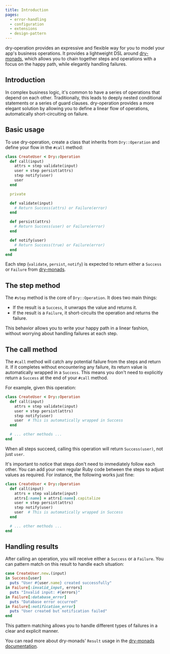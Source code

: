 ```yaml
---
title: Introduction
pages:
  - error-handling
  - configuration
  - extensions
  - design-pattern
---
```


dry-operation provides an expressive and flexible way for you to model your app's business operations. It provides a lightweight DSL around [dry-monads](//doc/dry-monads), which allows you to chain together steps and operations with a focus on the happy path, while elegantly handling failures.

## Introduction

In complex business logic, it's common to have a series of operations that depend on each other. Traditionally, this leads to deeply nested conditional statements or a series of guard clauses. dry-operation provides a more elegant solution by allowing you to define a linear flow of operations, automatically short-circuiting on failure.

## Basic usage

To use dry-operation, create a class that inherits from `Dry::Operation` and define your flow in the `#call` method:

```ruby
class CreateUser < Dry::Operation
  def call(input)
    attrs = step validate(input)
    user = step persist(attrs)
    step notify(user)
    user
  end

  private

  def validate(input)
    # Return Success(attrs) or Failure(error)
  end

  def persist(attrs)
    # Return Success(user) or Failure(error)
  end

  def notify(user)
    # Return Success(true) or Failure(error)
  end
end
```

Each step (`validate`, `persist`, `notify`) is expected to return either a `Success` or `Failure` from [dry-monads](//doc/dry-monads).

## The step method

The `#step` method is the core of `Dry::Operation`. It does two main things:

- If the result is a `Success`, it unwraps the value and returns it.
- If the result is a `Failure`, it short-circuits the operation and returns the failure.

This behavior allows you to write your happy path in a linear fashion, without worrying about handling failures at each step.

## The call method

The `#call` method will catch any potential failure from the steps and return it. If it completes without encountering any failure, its return value is automatically wrapped in a `Success`. This means you don't need to explicitly return a `Success` at the end of your `#call` method.

For example, given this operation:

```ruby
class CreateUser < Dry::Operation
  def call(input)
    attrs = step validate(input)
    user = step persist(attrs)
    step notify(user)
    user  # This is automatically wrapped in Success
  end

  # ... other methods ...
end
```

When all steps succeed, calling this operation will return `Success(user)`, not just `user`.

It's important to notice that steps don't need to immediately follow each other. You can add your own regular Ruby code between the steps to adjust values as required. For instance, the following works just fine:

```ruby
class CreateUser < Dry::Operation
  def call(input)
    attrs = step validate(input)
    attrs[:name] = attrs[:name].capitalize
    user = step persist(attrs)
    step notify(user)
    user  # This is automatically wrapped in Success
  end

  # ... other methods ...
end
```

## Handling results

After calling an operation, you will receive either a `Success` or a `Failure`. You can pattern match on this result to handle each situation:

```ruby
case CreateUser.new.(input)
in Success[user]
  puts "User #{user.name} created successfully"
in Failure[:invalid_input, errors]
  puts "Invalid input: #{errors}"
in Failure[:database_error]
  puts "Database error occurred"
in Failure[:notification_error]
  puts "User created but notification failed"
end
```

This pattern matching allows you to handle different types of failures in a clear and explicit manner.

You can read more about dry-monads' `Result` usage in the [dry-monads documentation](//doc/dry-monads/result/).
